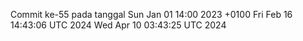 Commit ke-55 pada tanggal Sun Jan 01 14:00 2023 +0100
Fri Feb 16 14:43:06 UTC 2024
Wed Apr 10 03:43:25 UTC 2024
